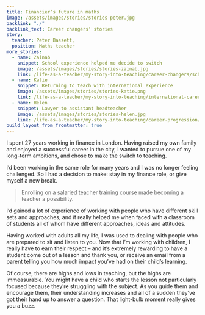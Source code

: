 ```yaml
---
title: Financier’s future in maths
image: /assets/images/stories/stories-peter.jpg
backlink: "./"
backlink_text: Career changers' stories
story:
  teacher: Peter Bassett,
  position: Maths teacher
more_stories:
  - name: Zainab
    snippet: School experience helped me decide to switch
    image: /assets/images/stories/stories-zainab.jpg
    link: /life-as-a-teacher/my-story-into-teaching/career-changers/school-experience-helped-me-decide-to-switch
  - name: Katie
    snippet: Returning to teach with international experience
    image: /assets/images/stories/stories-katie.png
    link: /life-as-a-teacher/my-story-into-teaching/international-career-changers/returning-to-teaching-with-international-experience
  - name: Helen
    snippet: Lawyer to assistant headteacher
    image: /assets/images/stories/stories-helen.jpg
    link: /life-as-a-teacher/my-story-into-teaching/career-progression/lawyer-to-assistant-teacher
build_layout_from_frontmatter: true
---
```


I spent 27 years working in finance in London. Having raised my own family and enjoyed a successful career in the city, I wanted to pursue one of my long-term ambitions, and chose to make the switch to teaching.

I’d been working in the same role for many years and I was no longer feeling challenged. So I had a decision to make: stay in my finance role, or give myself a new break.

> Enrolling on a salaried teacher training course made becoming a teacher a possibility.

I’d gained a lot of experience of working with people who have different skill sets and approaches, and it really helped me when faced with a classroom of students all of whom have different approaches, ideas and attitudes.

Having worked with adults all my life, I was used to dealing with people who are prepared to sit and listen to you. Now that I’m working with children, I really have to earn their respect – and it’s extremely rewarding to have a student come out of a lesson and thank you, or receive an email from a parent telling you how much impact you’ve had on their child’s learning.

Of course, there are highs and lows in teaching, but the highs are immeasurable. You might have a child who starts the lesson not particularly focused because they’re struggling with the subject. As you guide them and encourage them, their understanding increases and all of a sudden they’ve got their hand up to answer a question. That light-bulb moment really gives you a buzz.
